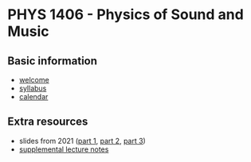 # PHYS 1406 - Physics of Sound and Music

## Basic information

- [welcome](info/welcome.pdf)
- [syllabus](info/syllabus.pdf)
- [calendar](info/calendar.pdf)

## Extra resources

- slides from 2021 
([part 1](slides/S2021/slides1.pdf), 
[part 2](slides/S2021/slides2.pdf), 
[part 3](slides/S2021/slides3.pdf))
- [supplemental lecture notes](notes/notes.pdf)
